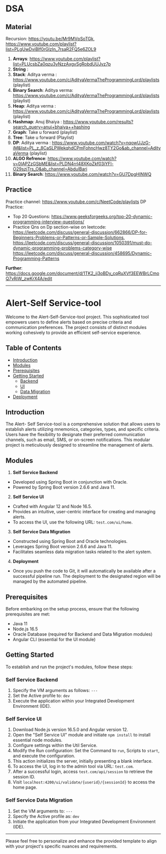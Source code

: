 # DSA



## Material

Recursion: https://youtu.be/Mr9MVpSoTGk, https://www.youtube.com/playlist?list=PLgUwDviBIf0rGlzIn_7rsaR2FQ5e6ZOL9
1. **Arrays**: https://www.youtube.com/playlist?list=PLUcsbZa0qzu3yNzzAxgvSgRobdUUJvz7p
2. **String**  : 
3. **Stack**: Aditya verma : https://www.youtube.com/c/AdityaVermaTheProgrammingLord/playlists (playlist)
4. **Binary Search**: Aditya verma: https://www.youtube.com/c/AdityaVermaTheProgrammingLord/playlists (playlist)
5. **Heap**: Aditya verma : https://www.youtube.com/c/AdityaVermaTheProgrammingLord/playlists (playlist)
6. **Hashmap**: Anuj Bhaiya : https://www.youtube.com/results?search_query=anuj+bhaiya++hashing
7. **Graph**: Take u forward (playlist)
8. **Tree**:  Take u forward (Playlist)
9. **DP**: Aditya verma : https://www.youtube.com/watch?v=nqowUJzG-iM&list=PL_z_8CaSLPWekqhdCPmFohncHwz8TY2Go&ab_channel=AdityaVerma  (playlist)
10. **ALGO Refrence**: https://www.youtube.com/watch?v=0IAPZzGSbME&list=PLDN4rrl48XKpZkf03iYFl-O29szjTrs_O&ab_channel=AbdulBari
11. **Binary Search**: https://www.youtube.com/watch?v=GU7DpgHINWQ



## Practice


Practice channel: https://www.youtube.com/c/NeetCode/playlists
DP Practice:
- Top 20 Questions: https://www.geeksforgeeks.org/top-20-dynamic-programming-interview-questions/
- Practice Qns on Dp section-wise on leetcode:  https://leetcode.com/discuss/general-discussion/662866/DP-for-Beginners-Problems-or-Patterns-or-Sample-Solutions,                                                         https://leetcode.com/discuss/general-discussion/1050391/must-do-dynamic-programming-problems-category-wise
  https://leetcode.com/discuss/general-discussion/458695/Dynamic-Programming-Patterns


**Further**: https://docs.google.com/document/d/1TK2_ij3oBDy_cqRuXVf3EEWBrLCmoQ7vRiW_zwKrX4A/edit








----------------------------------------------------------------------------------------------------------------
# Alert-Self Service-tool

Welcome to the Alert-Self-Service-tool project. This sophisticated tool empowers users to define alerts based on precise criteria and communication preferences. The project consists of distinct modules working cohesively to provide an efficient self-service experience.

## Table of Contents

- [Introduction](#introduction)
- [Modules](#modules)
- [Prerequisites](#prerequisites)
- [Getting Started](#getting-started)
  - [Backend](#self-service-backend)
  - [UI](#self-service-ui)
  - [Data Migration](#self-service-data-migration)
- [Deployment](#deployment)

## Introduction

The Alert- Self Service-tool is a comprehensive solution that allows users to establish alerts utilizing mnemonics, categories, types, and specific criteria. Users have the flexibility to designate their preferred communication channels, such as email, SMS, or on-screen notifications. This modular project is meticulously designed to streamline the management of alerts.

## Modules

1. **Self Service Backend**
  - Developed using Spring Boot in conjunction with Oracle.
  - Powered by Spring Boot version 2.6.6 and Java 11.

2. **Self Service UI**
  - Crafted with Angular 12 and Node 16.5.
  - Provides an intuitive, user-centric interface for creating and managing alerts.
  - To access the UI, use the following URL: `test.com/ui/home`.

3. **Self Service Data Migration**
  - Constructed using Spring Boot and Oracle technologies.
  - Leverages Spring Boot version 2.6.6 and Java 11.
  - Facilitates seamless data migration tasks related to the alert system.

4. **Deployment**
  - Once you push the code to Git, it will automatically be available after a successful pipeline run. The deployment to the designated region will be managed by the automated pipeline.

## Prerequisites

Before embarking on the setup process, ensure that the following prerequisites are met:

- Java 11
- Node.js 16.5
- Oracle Database (required for Backend and Data Migration modules)
- Angular CLI (essential for the UI module)

## Getting Started

To establish and run the project's modules, follow these steps:

### Self Service Backend

1. Specify the VM arguments as follows: `---`
2. Set the Active profile to: `dev`
3. Execute the application within your Integrated Development Environment (IDE).

### Self Service UI

1. Download Node.js version 16.5.0 and Angular version 12.
2. Open the "Self Service UI" module and initiate `npm install` to install essential node modules.
3. Configure settings within the Util Service.
4. Modify the Run configuration: Set the Command to `run`, Scripts to `start`, and execute the configuration.
5. This action initializes the server, initially presenting a blank interface.
6. To access the UI, log in to the admin tool via URL: `test.com`.
7. After a successful login, access `test.com/api/session` to retrieve the session ID.
8. Visit `localhost:4200/ui/validate/{userid}/{sessionId}` to access the home page.

### Self Service Data Migration

1. Set the VM arguments to: `---`
2. Specify the Active profile as: `dev`
3. Initiate the application from your Integrated Development Environment (IDE).

---

Please feel free to personalize and enhance the provided template to align with your project's specific nuances and requirements.
